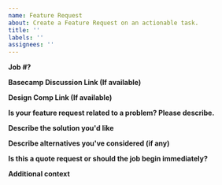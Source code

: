 ```yaml
---
name: Feature Request
about: Create a Feature Request on an actionable task.
title: ''
labels: ''
assignees: ''
---
```


**Job #?**
<!-- What is the C&P Job Number? --->

**Basecamp Discussion Link (If available)**

**Design Comp Link (If available)**

**Is your feature request related to a problem? Please describe.**
<!-- A clear and concise description of what the problem is. Ex. I'm always frustrated when [...] -->

**Describe the solution you'd like**
<!-- A clear and concise description of what you want to happen. -->

**Describe alternatives you've considered (if any)**
<!-- A clear and concise description of any alternative solutions or features you've considered. -->

**Is this a quote request or should the job begin immediately?**

**Additional context**
<!-- Add any other context or screenshots about the feature request here.-->
